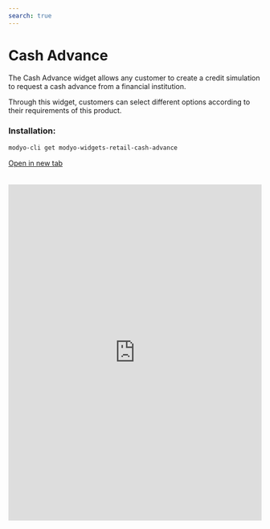 ```yaml
---
search: true
---
```


# Cash Advance

The Cash Advance widget allows any customer to create a credit simulation to request a cash advance from a financial institution.

Through this widget, customers can select different options according to their requirements of this product.

### Installation:

```bash
modyo-cli get modyo-widgets-retail-cash-advance
```

[Open in new tab](https://widgets.modyo.com/retail/cash-advance)

<iframe id="widgetFrame" src="https://widgets.modyo.com/retail/cash-advance" width="100%" frameBorder="0" style="min-height:670px;overflow:auto;margin-top:20px;"/>

The customer can select the desired options for their cash advance and payment amount to run the simulation.

| Feature    | Description                                                                                 |
|:-----------------|:--------------------------------------------------------------------------------------------|
| From           | Displays the destination account of the requested cash.                          |
| To          | Displays the destination account of the requested cash.                                  |
| Advance Amount | This section allows you to add the amount requested in cash                             |
| Fees           | The customer can select the amount of installments in which the requested amount will be paid |

### Simulation

After the selected features, the Widget will display the preview simulation and details of the payments to be made.

| Feature           | Description                                                               |
|:------------------------|:--------------------------------------------------------------------------|
| Total cost of advance  | Displays the amount of debt that will be applied to the card.                  |
| Value of quota       | Displays the value of each fee that will be charged according to the requested time. |
| Monthly interest rate | The monthly interest rate of the requested advance is shown.              |
| Annual interest rate   | The annual interest rate of the requested advance is shown.                |

 <script> 

 export default {
 mounted () {

 function setFrameHeightCo (id, ht) {
 var ifrm = document.getElementById (id);
 if (ifrm) {
 ifrm.style.height = ht + 4 + "px";
 }
 }
 //iframed document sends its height using postMessage
 function HandleDoCheightMsg (e) {
 //check origin
 if (e.origin === 'https://widgets.modyo.com') {
 //parse data
 var data = json.parse (e.data);

 console.log ('data: ', data)
 //check data object
 if (data ['doChight']) {
 setFrameHeightCo ('WidgetFrame', data ['DoChight']);
 } else {
 SetFrameHeightCo ('WidgetFrame', 700);
 }
 }
 }

 //assign message handler
 if (Window.addEventListener) {
 Window.addEventListener ('message', HandleDoCheightMSG, false);
 }
 }
 }

 </script> 
